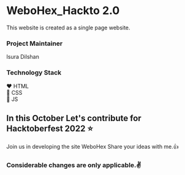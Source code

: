 # WeboHex_Hackto 2.0
This website is created as a single page website.
### Project Maintainer
Isura Dilshan
### Technology Stack
 :heart: HTML\
 :yellow_heart: CSS\
 :purple_heart: JS
## In this October Let's contribute for Hacktoberfest 2022 :star:
Join us in developing the site WeboHex
Share your ideas with me.:+1:
### Considerable changes are only applicable.:v:
